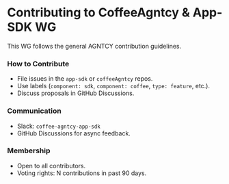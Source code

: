 # Contributing to CoffeeAgntcy & App-SDK WG

This WG follows the general AGNTCY contribution guidelines.

### How to Contribute
- File issues in the `app-sdk` or `coffeeAgntcy` repos.
- Use labels (`component: sdk`, `component: coffee`, `type: feature`, etc.).
- Discuss proposals in GitHub Discussions.

### Communication
- Slack: `coffee-agntcy-app-sdk`
- GitHub Discussions for async feedback.

### Membership
- Open to all contributors.
- Voting rights: N contributions in past 90 days.
